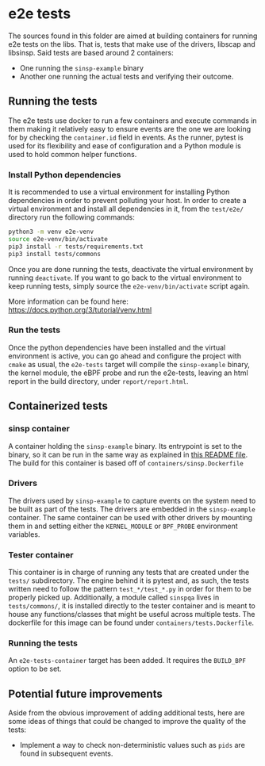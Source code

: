 # e2e tests
The sources found in this folder are aimed at building containers for running
e2e tests on the libs. That is, tests that make use of the drivers, libscap and
libsinsp. Said tests are based around 2 containers:
- One running the `sinsp-example` binary
- Another one running the actual tests and verifying their outcome.

## Running the tests
The e2e tests use docker to run a few containers and execute commands in them
making it relatively easy to ensure events are the one we are looking for by
checking the `container.id` field in events. As the runner, pytest is used for
its flexibility and ease of configuration and a Python module is used to hold
common helper functions.

### Install Python dependencies
It is recommended to use a virtual environment for installing Python
dependencies in order to prevent polluting your host. In order to create a
virtual environment and install all dependencies in it, from the `test/e2e/`
directory run the following commands:

```sh
python3 -m venv e2e-venv
source e2e-venv/bin/activate
pip3 install -r tests/requirements.txt
pip3 install tests/commons
```

Once you are done running the tests, deactivate the virtual environment by
running `deactivate`. If you want to go back to the virtual environment to keep
running tests, simply source the `e2e-venv/bin/activate` script again.

More information can be found here: https://docs.python.org/3/tutorial/venv.html

### Run the tests
Once the python dependencies have been installed and the virtual environment
is active, you can go ahead and configure the project with `cmake` as usual,
the `e2e-tests` target will compile the `sinsp-example` binary, the kernel
module, the eBPF probe and run the e2e-tests, leaving an html report in the
build directory, under `report/report.html`.

## Containerized tests
### sinsp container
A container holding the `sinsp-example` binary. Its entrypoint is set to the
binary, so it can be run in the same way as explained in [this README file](https://github.com/falcosecurity/libs/blob/master/userspace/libsinsp/examples/README.md).
The build for this container is based off of `containers/sinsp.Dockerfile`

### Drivers
The drivers used by `sinsp-example` to capture events on the system need to be
built as part of the tests. The drivers are embedded in the `sinsp-example`
container. The same container can be used with other drivers by mounting them
in and setting either the `KERNEL_MODULE` or `BPF_PROBE` environment variables.

### Tester container
This container is in charge of running any tests that are created under the
`tests/` subdirectory. The engine behind it is pytest and, as such, the tests
written need to follow the pattern `test_*/test_*.py` in order for them to be
properly picked up. Additionally, a module called `sinspqa` lives in
`tests/commons/`, it is installed directly to the tester container and is meant
to house any functions/classes that might be useful across multiple tests. The
dockerfile for this image can be found under `containers/tests.Dockerfile`.

### Running the tests
An `e2e-tests-container` target has been added. It requires the `BUILD_BPF`
option to be set.

## Potential future improvements
Aside from the obvious improvement of adding additional tests, here are some
ideas of things that could be changed to improve the quality of the tests:
- Implement a way to check non-deterministic values such as `pids` are found in
  subsequent events.
